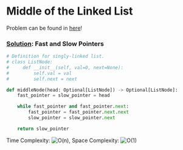 # Middle of the Linked List

Problem can be found in [here](https://leetcode.com/problems/middle-of-the-linked-list/)!

### [Solution](/Linked%20List/876-MiddleoftheLinkedList/solution.py): Fast and Slow Pointers

```python
# Definition for singly-linked list.
# class ListNode:
#     def __init__(self, val=0, next=None):
#         self.val = val
#         self.next = next

def middleNode(head: Optional[ListNode]) -> Optional[ListNode]:
    fast_pointer = slow_pointer = head

    while fast_pointer and fast_pointer.next:
        fast_pointer = fast_pointer.next.next
        slow_pointer = slow_pointer.next

    return slow_pointer
```

Time Complexity: ![O(n)](<https://latex.codecogs.com/svg.image?\inline&space;O(n)>), Space Complexity: ![O(1)](<https://latex.codecogs.com/svg.image?\inline&space;O(1)>)
